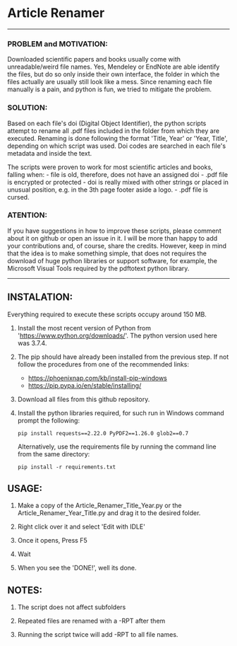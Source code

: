 # Article Renamer

--------------------------------
### PROBLEM and MOTIVATION: 
Downloaded scientific papers and books usually come with unreadable/weird file names. Yes, Mendeley or EndNote are able identify the files, but do so only inside their own interface, the folder in which the files actually are usually still look like a mess. Since renaming each file manually is a pain, and python is fun, we tried to mitigate the problem.

### SOLUTION: 
Based on each file's doi (Digital Object Identifier), the python scripts attempt to rename all .pdf files included in the folder from which they are executed. Renaming is done following the format 'Title, Year' or 'Year, Title', depending on which script was used. Doi codes are searched in each file's metadata and inside the text. 

The scripts were proven to work for most scientific articles and books, falling when:
	- file is old, therefore, does not have an assigned doi
	- .pdf file is encrypted or protected
	- doi is really mixed with other strings or placed in unusual position, e.g. in the 3th page footer aside a logo.
	- .pdf file is cursed.

### ATENTION: 
If you have suggestions in how to improve these scripts, please comment about it on github or open an issue in it. I will be more than happy to add your contributions and, of course, share the credits. However, keep in mind that the idea is to make something simple, that does not requires the download of huge python libraries or support software, for example, the Microsoft Visual Tools required by the pdftotext python library.

--------------------------------
## INSTALATION:

Everything required to execute these scripts occupy around 150 MB. 
 
1. Install the most recent version of Python from 'https://www.python.org/downloads/'. The python version used here was 3.7.4.

2. The pip should have already been installed from the previous step. If not follow the procedures from one of the recommended links:
	- https://phoenixnap.com/kb/install-pip-windows
	- https://pip.pypa.io/en/stable/installing/

3. Download all files from this github repository.

4. Install the python libraries required, for such run in Windows command prompt the following:
	
	`pip install requests==2.22.0 PyPDF2==1.26.0 glob2==0.7`
	
	Alternatively, use the requirements file by running the command line from the same directory:

	`pip install -r requirements.txt`


## USAGE:

1. Make a copy of the Article_Renamer_Title_Year.py or the Article_Renamer_Year_Title.py and drag it to the desired folder.

2. Right click over it and select 'Edit with IDLE'

3. Once it opens, Press F5

4. Wait

5. When you see the 'DONE!', well its done.

## NOTES:

1. The script does not affect subfolders

2. Repeated files are renamed with a -RPT after them

3. Running the script twice will add -RPT to all file names.
